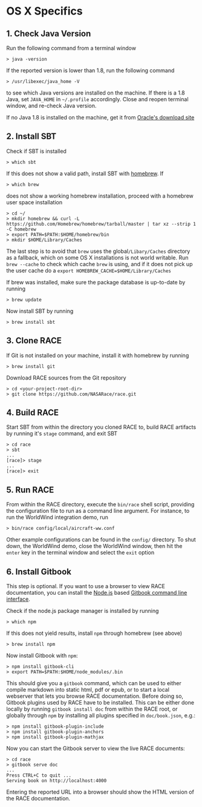 # OS X Specifics

## 1. Check Java Version
Run the following command from a terminal window

    > java -version

If the reported version is lower than 1.8, run the following command

    > /usr/libexec/java_home -V

to see which Java versions are installed on the machine. If there is a 1.8 Java,
set `JAVA_HOME` in `~/.profile` accordingly. Close and reopen terminal window,
and re-check Java version.

If no Java 1.8 is installed on the machine, get it from [Oracle's download site][jdk]

## 2. Install SBT
Check if SBT is installed

    > which sbt

If this does not show a valid path, install SBT with [homebrew][brew]. If

    > which brew

does not show a working homebrew installation, proceed with a homebrew user
space installation

    > cd ~/
    > mkdir homebrew && curl -L https://github.com/Homebrew/homebrew/tarball/master | tar xz --strip 1 -C homebrew
    > export PATH=$PATH:$HOME/homebrew/bin
    > mkdir $HOME/Library/Caches

The last step is to avoid that `brew` uses the global`/Libary/Caches` directory
as a fallback, which on some OS X installations is not world writable. Run `brew
--cache` to check which cache `brew` is using, and if it does not pick up the
user cache do a `export HOMEBREW_CACHE=$HOME/Library/Caches`

If brew was installed, make sure the package database is up-to-date by running

    > brew update

Now install SBT by running

    > brew install sbt

## 3. Clone RACE
If Git is not installed on your machine, install it with homebrew by running

    > brew install git

Download RACE sources from the Git repository

    > cd <your-project-root-dir>
    > git clone https://github.com/NASARace/race.git


## 4. Build RACE
Start SBT from within the directory you cloned RACE to, build RACE artifacts by
running it's `stage` command, and exit SBT

    > cd race
    > sbt
    ...
    [race]> stage
    ...
    [race]> exit

## 5. Run RACE
From within the RACE directory, execute the `bin/race` shell script, providing
the configuration file to run as a command line argument. For instance, to run
the WorldWind integration demo, run

    > bin/race config/local/aircraft-ww.conf

Other example configurations can be found in the `config/` directory. To shut
down, the WorldWind demo, close the WorldWind window, then hit the `enter` key
in the terminal window and select the `exit` option

## 6. Install Gitbook
This step is optional.
If you want to use a browser to view RACE documentation, you can install the
[Node.js][nodejs] based [Gitbook command line interface][gitbook-cli].

Check if the node.js package manager is installed by running

    > which npm

If this does not yield results, install `npm` through homebrew (see above)

    > brew install npm

Now install Gitbook with `npm`:

    > npm install gitbook-cli
    > export PATH=$PATH:$HOME/node_modules/.bin

This should give you a `gitbook` command, which can be used to either compile
markdown into static html, pdf or epub, or to start a local webserver that lets
you browse RACE documentation. Before doing so, Gitbook plugins used by RACE
have to be installed. This can be either done locally by running `gitbook install doc`
from within the RACE root, or globally through `npm` by installing all plugins
specified in `doc/book.json`, e.g.:

    > npm install gitbook-plugin-include
    > npm install gitbook-plugin-anchors
    > npm install gitbook-plugin-mathjax

Now you can start the Gitbook server to view the live RACE documents:

    > cd race
    > gitbook serve doc
    ...
    Press CTRL+C to quit ...
    Serving book on http://localhost:4000

Entering the reported URL into a browser should show the HTML version of the
RACE documentation.


[jdk]: http://www.oracle.com/technetwork/java/javase/downloads/jdk8-downloads-2133151.html
[brew]: http://brew.sh/
[nodejs]: http://nodejs.org/
[gitbook-cli]: http://github.com/GitbookIO/gitbook-cli
